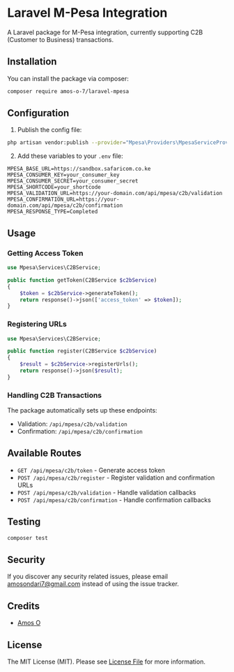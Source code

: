 # Laravel M-Pesa Integration

A Laravel package for M-Pesa integration, currently supporting C2B (Customer to Business) transactions.

## Installation

You can install the package via composer:

```bash
composer require amos-o-7/laravel-mpesa
```

## Configuration

1. Publish the config file:
```bash
php artisan vendor:publish --provider="Mpesa\Providers\MpesaServiceProvider"
```

2. Add these variables to your `.env` file:
```env
MPESA_BASE_URL=https://sandbox.safaricom.co.ke
MPESA_CONSUMER_KEY=your_consumer_key
MPESA_CONSUMER_SECRET=your_consumer_secret
MPESA_SHORTCODE=your_shortcode
MPESA_VALIDATION_URL=https://your-domain.com/api/mpesa/c2b/validation
MPESA_CONFIRMATION_URL=https://your-domain.com/api/mpesa/c2b/confirmation
MPESA_RESPONSE_TYPE=Completed
```

## Usage

### Getting Access Token

```php
use Mpesa\Services\C2BService;

public function getToken(C2BService $c2bService)
{
    $token = $c2bService->generateToken();
    return response()->json(['access_token' => $token]);
}
```

### Registering URLs

```php
use Mpesa\Services\C2BService;

public function register(C2BService $c2bService)
{
    $result = $c2bService->registerUrls();
    return response()->json($result);
}
```

### Handling C2B Transactions

The package automatically sets up these endpoints:
- Validation: `/api/mpesa/c2b/validation`
- Confirmation: `/api/mpesa/c2b/confirmation`

## Available Routes

- `GET /api/mpesa/c2b/token` - Generate access token
- `POST /api/mpesa/c2b/register` - Register validation and confirmation URLs
- `POST /api/mpesa/c2b/validation` - Handle validation callbacks
- `POST /api/mpesa/c2b/confirmation` - Handle confirmation callbacks

## Testing

```bash
composer test
```

## Security

If you discover any security related issues, please email amosondari7@gmail.com instead of using the issue tracker.

## Credits

- [Amos O](https://github.com/amos-o-7)

## License

The MIT License (MIT). Please see [License File](LICENSE.md) for more information.
